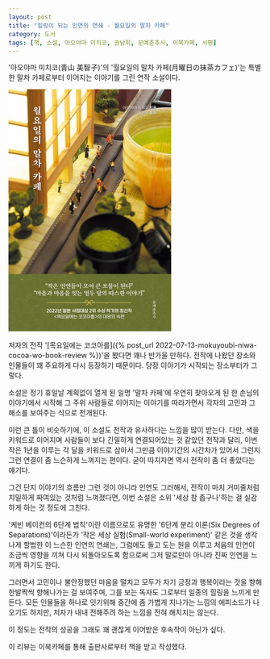 ```yaml
---
layout: post
title: "힐링이 되는 인연의 연쇄 - 월요일의 말차 카페"
category: 도서
tags: [책, 소설, 아오야마 미치코, 권남희, 문예춘추사, 이북카페, 서평]
---
```


'아오야마 미치코(青山 美智子)'의
'월요일의 말차 카페(月曜日の抹茶カフェ)'는
특별한 말차 카페로부터 이어지는 이야기를 그린 연작 소설이다.

![표지](/images/getsuyobi-no-maccha-cafe-book-h480.jpg)

저자의 전작 '[목요일에는 코코아를]({% post_url 2022-07-13-mokuyoubi-niwa-cocoa-wo-book-review %})'을 봤다면
꽤나 반가울 만하다.
전작에 나왔던 장소와 인물들이 꽤 주요하게 다시 등장하기 때문이다.
당장 이야기가 시작되는 장소부터가 그렇다.

소설은 정기 휴일날 계획없이 열게 된 일명 '말차 카페'에
우연히 찾아오게 된 한 손님의 이야기에서 시작해
그 주위 사람들로 이어지는 이야기를 따라가면서
각자의 고민과 그 해소를 보여주는 식으로 전개된다.

이런 큰 틀이 비슷하기에,
이 소설도 전작과 유사하다는 느낌을 많이 받는다.
다만, 색을 키워드로 이어지며 사람들이 보다 긴밀하게 연결되어있는 것 같았던 전작과 달리,
이번작은 1년을 이루는 각 달을 키워드로 삼아서 그만큼 이야기간의 시간차가 있어서 그런지
그런 연결이 좀 느슨하게 느껴지는 편이다.
굳이 따지자면 역시 전작이 좀 더 좋았다는 얘기다.

그건 단지 이야기의 흐름만 그런 것이 아니라 인연도 그러해서,
전작이 마치 거미줄처럼 치밀하게 짜여있는 것처럼 느껴졌다면,
이번 소설은 소위 '세상 참 좁구나'하는 걸 실감하게 하는 것 정도에 그친다.

'케빈 베이컨의 6단계 법칙'이란 이름으로도 유명한 '6단계 분리 이론(Six Degrees of Separations)'이라든가
'작은 세상 실험(Small-world experiment)' 같은 것을 생각나게 할법한
이 느슨한 인연의 연쇄는,
그럼에도 돌고 도는 원을 이루고
처음의 인연이 조금씩 영향을 끼쳐 다시 되돌아오도록 함으로써
그저 말로만이 아니라 진짜 인연을 느끼게 하기도 한다.

그러면서 고민이나 불안정했던 마음을 떨치고
모두가 자기 긍정과 행복이라는 것을 향해 한발짝씩 향해나가는 걸 보여주며,
그를 보는 독자도 그로부터 일종의 힐링을 느끼게 만든다.
모든 인물들을 하나로 잇기위해 중간에 좀 가볍게 지나가는 느낌의 에피소드가 나오기도 하지만,
저자가 내내 전해주려 하는 느낌을 전혀 해치지는 않는다.

이 정도는 전작의 성공을 그래도 꽤 괜찮게 이어받은 후속작이 아닌가 싶다.



<div class="im im-info">
이 리뷰는 이북카페를 통해 출판사로부터 책을 받고 작성했다.
</div>
